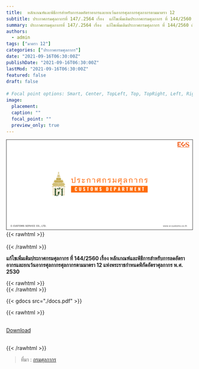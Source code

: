 ```yaml
---
title:  หลักเกณฑ์และพิธีการสำหรับการลดอัตราอากรและยกเว้นอากรศุลกากรศุลกากรตามมาตรา 12
subtitle: ประกาศกรมศุลกากรที่ 147/.2564 เรื่อง  แก้ไขเพิ่มเติมประกาศกรมศุลกากร ที่ 144/2560 เรื่อง หลักเกณฑ์และพิธีการสำหรับการลดอัตราอากรและยกเว้นอากรศุลกากรศุลกากรตามมาตรา 12 แห่งพระราชกำหนดพิกัดอัตราศุลกากร พ.ศ. 2530
summary: ประกาศกรมศุลกากรที่ 147/.2564 เรื่อง  แก้ไขเพิ่มเติมประกาศกรมศุลกากร ที่ 144/2560 เรื่อง หลักเกณฑ์และพิธีการสำหรับการลดอัตราอากรและยกเว้นอากรศุลกากรศุลกากรตามมาตรา 12 แห่งพระราชกำหนดพิกัดอัตราศุลกากร พ.ศ. 2530
authors:
  - admin
tags: ["มาตรา 12"]
categories: ["ประกาศกรมศุลกากร"]
date: "2021-09-16T06:30:00Z"
publishDate: "2021-09-16T06:30:00Z"
lastMod: "2021-09-16T06:30:00Z"
featured: false
draft: false

# Focal point options: Smart, Center, TopLeft, Top, TopRight, Left, Right, BottomLeft, Bottom, BottomRight
image:
  placement:
  caption: ""
  focal_point: ""
  preview_only: true
---
```

![](featured.png)
{{< rawhtml >}}
<br><br>
{{< /rawhtml >}}

**แก้ไขเพิ่มเติมประกาศกรมศุลกากร ที่ 144/2560 เรื่อง หลักเกณฑ์และพิธีการสำหรับการลดอัตราอากรและยกเว้นอากรศุลกากรศุลกากรตามมาตรา 12 แห่งพระราชกำหนดพิกัดอัตราศุลกากร พ.ศ. 2530**

{{< rawhtml >}}
<br>
{{< /rawhtml >}}

{{< gdocs src="./docs.pdf" >}}

{{< rawhtml >}}
<br>

<br>
<div class="article-tags">
<a class="badge badge-danger" href="./docs.pdf" target="_blank" id="download_files_new">Download</a>

</div>
<br>

{{< /rawhtml >}}

> ที่มา : [กรมศุลกากร](http://www.customs.go.th/cont_strc_download_with_docno_date.php?lang=th&top_menu=menu_homepage&current_id=14232932404f505e4f464b4d464b4c)
